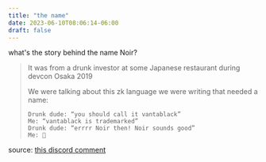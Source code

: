```yaml
---
title: "the name"
date: 2023-06-10T08:06:14-06:00
draft: false
---
```


what's the story behind the name Noir?

> It was from a drunk investor at some Japanese restaurant during devcon Osaka 2019
> 
> We were talking about this zk language we were writing that needed a name:
> ```
> Drunk dude: “you should call it vantablack”
> Me: “vantablack is trademarked”
> Drunk dude: “errrr Noir then! Noir sounds good”
> Me: 👀
> ```

source: [this discord comment](https://discord.com/channels/1113924620781883405/1113924622031798313/1119442426520686662)
